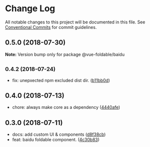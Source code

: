 # Change Log

All notable changes to this project will be documented in this file.
See [Conventional Commits](https://conventionalcommits.org) for commit guidelines.

<a name="0.5.0"></a>
## 0.5.0 (2018-07-30)





**Note:** Version bump only for package @vue-foldable/baidu

<a name="0.4.2"></a>
## <small>0.4.2 (2018-07-24)</small>

* fix: unepxected npm excluded dist dir. ([b11bb0d](https://github.com/ulivz/vue-foldable/commit/b11bb0d))




<a name="0.4.0"></a>
## 0.4.0 (2018-07-13)

* chore: always make core as a dependency ([4440afe](https://github.com/ulivz/vue-foldable/commit/4440afe))




<a name="0.3.0"></a>
## 0.3.0 (2018-07-11)

* docs: add custom UI & components ([d8f38cb](https://github.com/ulivz/vue-foldable/commit/d8f38cb))
* feat: baidu foldable component. ([4c30b83](https://github.com/ulivz/vue-foldable/commit/4c30b83))

